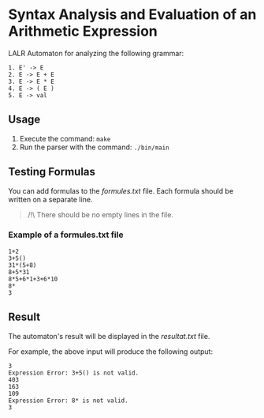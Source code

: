 # Syntax Analysis and Evaluation of an Arithmetic Expression

LALR Automaton for analyzing the following grammar:
```
1. E' -> E
2. E -> E + E
3. E -> E * E
4. E -> ( E )
5. E -> val
```

## Usage
1. Execute the command: ```make```
2. Run the parser with the command: ```./bin/main```

## Testing Formulas
You can add formulas to the *formules.txt* file. Each formula should be written on a separate line.

> /!\ There should be no empty lines in the file.

### Example of a formules.txt file
```{txt}
1+2
3+5()
31*(5+8)
8+5*31
8*5+6*1+3+6*10
8*
3
```

## Result
The automaton's result will be displayed in the *resultat.txt* file.

For example, the above input will produce the following output:
```{txt}
3
Expression Error: 3+5() is not valid.
403
163
109
Expression Error: 8* is not valid.
3
```
